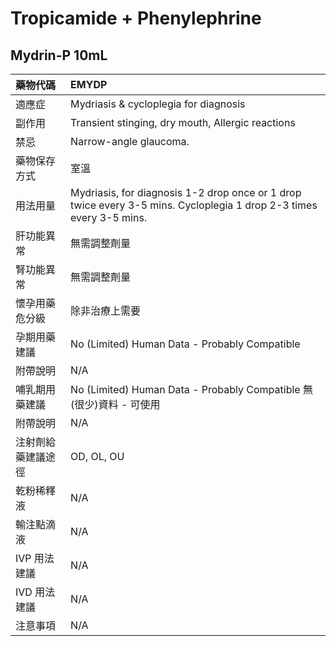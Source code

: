 # Tropicamide + Phenylephrine

## Mydrin-P 10mL

| 藥物代碼           | EMYDP                                                                                                               |
|:-------------------|:--------------------------------------------------------------------------------------------------------------------|
| 適應症             | Mydriasis & cycloplegia for diagnosis                                                                               |
| 副作用             | Transient stinging, dry mouth, Allergic reactions                                                                   |
| 禁忌               | Narrow-angle glaucoma.                                                                                              |
| 藥物保存方式       | 室溫                                                                                                                |
| 用法用量           | Mydriasis, for diagnosis 1-2 drop once or 1 drop twice every 3-5 mins. Cycloplegia 1 drop 2-3 times every 3-5 mins. |
| 肝功能異常         | 無需調整劑量                                                                                                        |
| 腎功能異常         | 無需調整劑量                                                                                                        |
| 懷孕用藥危分級     | 除非治療上需要                                                                                                      |
| 孕期用藥建議       | No (Limited) Human Data - Probably Compatible                                                                       |
| 附帶說明           | N/A                                                                                                                 |
| 哺乳期用藥建議     | No (Limited) Human Data - Probably Compatible 無(很少)資料 - 可使用                                                 |
| 附帶說明           | N/A                                                                                                                 |
| 注射劑給藥建議途徑 | OD, OL, OU                                                                                                          |
| 乾粉稀釋液         | N/A                                                                                                                 |
| 輸注點滴液         | N/A                                                                                                                 |
| IVP 用法建議       | N/A                                                                                                                 |
| IVD 用法建議       | N/A                                                                                                                 |
| 注意事項           | N/A                                                                                                                 |

